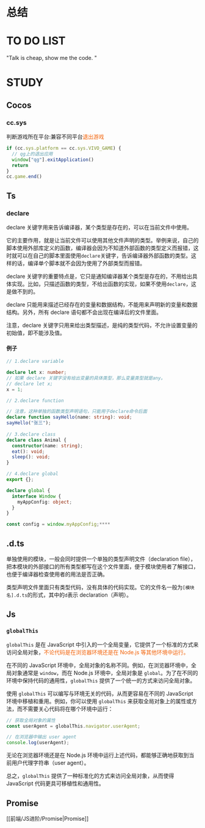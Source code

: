 # 总结







# TO DO LIST
"Talk is cheap, show me the code. "




# STUDY


## Cocos
### cc.sys
判断游戏所在平台:兼容不同平台<font color=#F36208>退出游戏</font>
```js
if (cc.sys.platform == cc.sys.VIVO_GAME) {
  // qg上的退出应用
  window["qg"].exitApplication()
  return
}
cc.game.end()
```


## Ts
### declare
declare 关键字用来告诉编译器，某个类型是存在的，可以在当前文件中使用。

它的主要作用，就是让当前文件可以使用其他文件声明的类型。举例来说，自己的脚本使用外部库定义的函数，编译器会因为不知道外部函数的类型定义而报错，这时就可以在自己的脚本里面使用`declare`关键字，告诉编译器外部函数的类型。这样的话，编译单个脚本就不会因为使用了外部类型而报错。

declare 关键字的重要特点是，它只是通知编译器某个类型是存在的，不用给出具体实现。比如，只描述函数的类型，不给出函数的实现，如果不使用`declare`，这是做不到的。

declare 只能用来描述已经存在的变量和数据结构，不能用来声明新的变量和数据结构。另外，所有 declare 语句都不会出现在编译后的文件里面。

注意，declare 关键字只用来给出类型描述，是纯的类型代码，不允许设置变量的初始值，即不能涉及值。

#### 例子
```ts
// 1.declare variable

declare let x: number;
// 如果 declare 关键字没有给出变量的具体类型，那么变量类型就是any。
// declare let x;
x = 1;

// 2.declare function

// 注意，这种单独的函数类型声明语句，只能用于declare命令后面
declare function sayHello(name: string): void;
sayHello("张三");
  
// 3.declare class
declare class Animal {
  constructor(name: string);
  eat(): void;
  sleep(): void;
}

// 4.declare global
export {};

declare global {
  interface Window {
    myAppConfig: object;
  }
}

const config = window.myAppConfig;****
```

## .d.ts
单独使用的模块，一般会同时提供一个单独的类型声明文件（declaration file），把本模块的外部接口的所有类型都写在这个文件里面，便于模块使用者了解接口，也便于编译器检查使用者的用法是否正确。

类型声明文件里面只有类型代码，没有具体的代码实现。它的文件名一般为`[模块名].d.ts`的形式，其中的`d`表示 declaration（声明）。
## Js
### `globalThis`
`globalThis` 是在 JavaScript 中引入的一个全局变量，它提供了一个标准的方式来访问全局对象，<font color=#F36208>不论代码是在浏览器环境还是在 Node.js 等其他环境中运行。</font>

在不同的 JavaScript 环境中，全局对象的名称不同。例如，在浏览器环境中，全局对象通常是 `window`，而在 Node.js 环境中，全局对象是 `global`。为了在不同的环境中保持代码的通用性，`globalThis` 提供了一个统一的方式来访问全局对象。

使用 `globalThis` 可以编写与环境无关的代码，从而更容易在不同的 JavaScript 环境中移植和重用。例如，你可以使用 `globalThis` 来获取全局对象上的属性或方法，而不需要关心代码将在哪个环境中运行：

```javascript
// 获取全局对象的属性
const userAgent = globalThis.navigator.userAgent;

// 在浏览器中输出 user agent
console.log(userAgent);
```

无论在浏览器环境还是在 Node.js 环境中运行上述代码，都能够正确地获取到当前用户代理字符串（user agent）。

总之，`globalThis` 提供了一种标准化的方式来访问全局对象，从而使得 JavaScript 代码更具可移植性和通用性。

## Promise

[[前端/JS进阶/Promise|Promise]]


